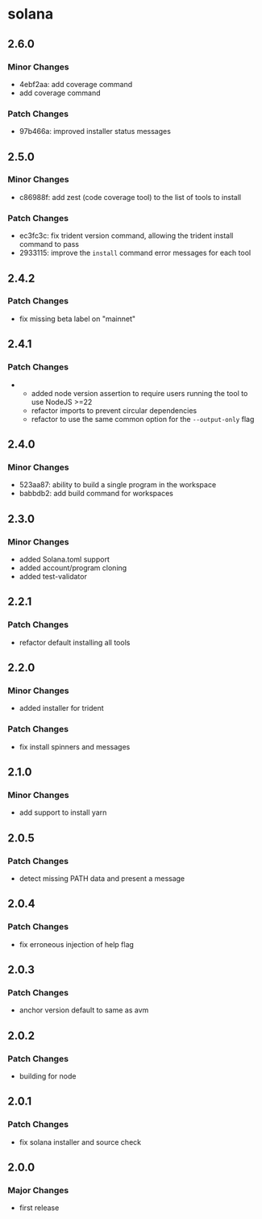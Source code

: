 # solana

## 2.6.0

### Minor Changes

- 4ebf2aa: add coverage command
- add coverage command

### Patch Changes

- 97b466a: improved installer status messages

## 2.5.0

### Minor Changes

- c86988f: add zest (code coverage tool) to the list of tools to install

### Patch Changes

- ec3fc3c: fix trident version command, allowing the trident install command to
  pass
- 2933115: improve the `install` command error messages for each tool

## 2.4.2

### Patch Changes

- fix missing beta label on "mainnet"

## 2.4.1

### Patch Changes

- - added node version assertion to require users running the tool to use
    NodeJS >=22
  - refactor imports to prevent circular dependencies
  - refactor to use the same common option for the `--output-only` flag

## 2.4.0

### Minor Changes

- 523aa87: ability to build a single program in the workspace
- babbdb2: add build command for workspaces

## 2.3.0

### Minor Changes

- added Solana.toml support
- added account/program cloning
- added test-validator

## 2.2.1

### Patch Changes

- refactor default installing all tools

## 2.2.0

### Minor Changes

- added installer for trident

### Patch Changes

- fix install spinners and messages

## 2.1.0

### Minor Changes

- add support to install yarn

## 2.0.5

### Patch Changes

- detect missing PATH data and present a message

## 2.0.4

### Patch Changes

- fix erroneous injection of help flag

## 2.0.3

### Patch Changes

- anchor version default to same as avm

## 2.0.2

### Patch Changes

- building for node

## 2.0.1

### Patch Changes

- fix solana installer and source check

## 2.0.0

### Major Changes

- first release
